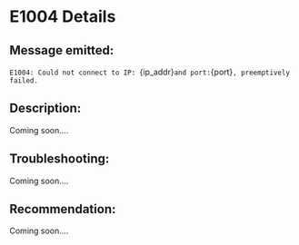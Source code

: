 # E1004 Details

## Message emitted:

`E1004: Could not connect to IP: `{ip_addr}` and port: `{port}`, preemptively failed.`

## Description:

Coming soon....

## Troubleshooting:

Coming soon....

## Recommendation:

Coming soon....
